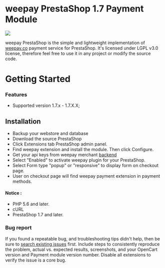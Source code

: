 # weepay PrestaShop 1.7 Payment Module 
![](https://service.weepay.co/form/normal.svg)

weepay PrestaShop is the simple and lightweight implementation of [weepay.co](https://www.weepay.co) payment service for PrestaShop. It's licensed under LGPL v3.0 license, therefore feel free to use it in any project or modify the source code.

# Getting Started


  ### Features
  
  - Supported version 1.7.x - 1.7.X.X;
 


## Installation
* Backup your webstore and database
* Download the source PrestaShop
* Click Extensions tab  PrestaShop admin panel.
* Find weepay extension and install the module. Then click Configure.
* Get your api keys from weepay merchant [backend](https://www.pos.weepay.co/)
* Select "Enabled" to activate weepay plugin for your PrestaShop.
* Select Form type "popup" or "responsive" to display form on checkout page.
* User on checkout page will find weepay payment extension in payment methods.

#### Notice :
* PHP 5.6 and later.
* cURL
* PrestaShop 1.7 and later.

### Bug report

If you found a repeatable bug, and troubleshooting tips didn't help, then be sure to [search existing issues](https://github.com/weepay/OpenCart-2.0/issues) first. Include steps to consistently reproduce the problem, actual vs. expected results, screenshots, and your OpenCart version and Payment module version number. Disable all extensions to verify the issue is a core bug.

